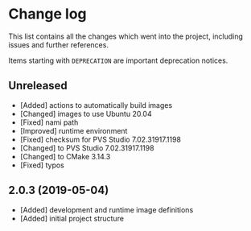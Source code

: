 # Change log

This list contains all the changes which went into the project, including issues
and further references.

Items starting with `DEPRECATION` are important deprecation notices.

## Unreleased

- [Added] actions to automatically build images
- [Changed] images to use Ubuntu 20.04
- [Fixed] nami path
- [Improved] runtime environment
- [Fixed] checksum for PVS Studio 7.02.31917.1198
- [Changed] to PVS Studio 7.02.31917.1198
- [Changed] to CMake 3.14.3
- [Fixed] typos

## 2.0.3 (2019-05-04)

- [Added] development and runtime image definitions
- [Added] initial project structure
